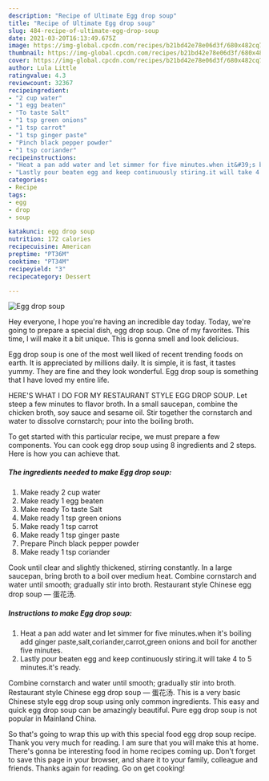 ```yaml
---
description: "Recipe of Ultimate Egg drop soup"
title: "Recipe of Ultimate Egg drop soup"
slug: 484-recipe-of-ultimate-egg-drop-soup
date: 2021-03-20T16:13:49.675Z
image: https://img-global.cpcdn.com/recipes/b21bd42e78e06d3f/680x482cq70/egg-drop-soup-recipe-main-photo.jpg
thumbnail: https://img-global.cpcdn.com/recipes/b21bd42e78e06d3f/680x482cq70/egg-drop-soup-recipe-main-photo.jpg
cover: https://img-global.cpcdn.com/recipes/b21bd42e78e06d3f/680x482cq70/egg-drop-soup-recipe-main-photo.jpg
author: Lula Little
ratingvalue: 4.3
reviewcount: 32367
recipeingredient:
- "2 cup water"
- "1 egg beaten"
- "To taste Salt"
- "1 tsp green onions"
- "1 tsp carrot"
- "1 tsp ginger paste"
- "Pinch black pepper powder"
- "1 tsp coriander"
recipeinstructions:
- "Heat a pan add water and let simmer for five minutes.when it&#39;s boiling add ginger paste,salt,coriander,carrot,green onions and boil for another five minutes."
- "Lastly pour beaten egg and keep continuously stiring.it will take 4 to 5 minutes.it&#39;s ready."
categories:
- Recipe
tags:
- egg
- drop
- soup

katakunci: egg drop soup 
nutrition: 172 calories
recipecuisine: American
preptime: "PT36M"
cooktime: "PT34M"
recipeyield: "3"
recipecategory: Dessert

---
```



![Egg drop soup](https://img-global.cpcdn.com/recipes/b21bd42e78e06d3f/680x482cq70/egg-drop-soup-recipe-main-photo.jpg)

Hey everyone, I hope you're having an incredible day today. Today, we're going to prepare a special dish, egg drop soup. One of my favorites. This time, I will make it a bit unique. This is gonna smell and look delicious.

Egg drop soup is one of the most well liked of recent trending foods on earth. It is appreciated by millions daily. It is simple, it is fast, it tastes yummy. They are fine and they look wonderful. Egg drop soup is something that I have loved my entire life.

HERE&#39;S WHAT I DO FOR MY RESTAURANT STYLE EGG DROP SOUP. Let steep a few minutes to flavor broth. In a small saucepan, combine the chicken broth, soy sauce and sesame oil. Stir together the cornstarch and water to dissolve cornstarch; pour into the boiling broth.


To get started with this particular recipe, we must prepare a few components. You can cook egg drop soup using 8 ingredients and 2 steps. Here is how you can achieve that.

<!--inarticleads1-->

##### The ingredients needed to make Egg drop soup:

1. Make ready 2 cup water
1. Make ready 1 egg beaten
1. Make ready To taste Salt
1. Make ready 1 tsp green onions
1. Make ready 1 tsp carrot
1. Make ready 1 tsp ginger paste
1. Prepare Pinch black pepper powder
1. Make ready 1 tsp coriander


Cook until clear and slightly thickened, stirring constantly. In a large saucepan, bring broth to a boil over medium heat. Combine cornstarch and water until smooth; gradually stir into broth. Restaurant style Chinese egg drop soup — 蛋花汤. 

<!--inarticleads2-->

##### Instructions to make Egg drop soup:

1. Heat a pan add water and let simmer for five minutes.when it&#39;s boiling add ginger paste,salt,coriander,carrot,green onions and boil for another five minutes.
1. Lastly pour beaten egg and keep continuously stiring.it will take 4 to 5 minutes.it&#39;s ready.


Combine cornstarch and water until smooth; gradually stir into broth. Restaurant style Chinese egg drop soup — 蛋花汤. This is a very basic Chinese style egg drop soup using only common ingredients. This easy and quick egg drop soup can be amazingly beautiful. Pure egg drop soup is not popular in Mainland China. 

So that's going to wrap this up with this special food egg drop soup recipe. Thank you very much for reading. I am sure that you will make this at home. There's gonna be interesting food in home recipes coming up. Don't forget to save this page in your browser, and share it to your family, colleague and friends. Thanks again for reading. Go on get cooking!

